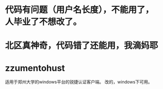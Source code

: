 # 代码有问题（用户名长度），不能用了，人毕业了不想改了。
# 北区真神奇，代码错了还能用，我滴妈耶
# zzumentohust
适用于郑州大学的windows平台的锐捷认证客户端。
改的，windows下可用。
